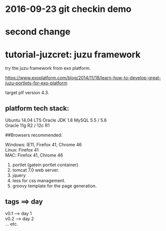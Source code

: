 # 2016-09-23 git checkin demo

# second change

# tutorial-juzcret: juzu framework
try the juzu framework from exo platform.

https://www.exoplatform.com/blog/2014/11/18/learn-how-to-develop-great-juzu-portlets-for-exo-platform

target plf version 4.3.

## platform tech stack:  

Ubuntu 14.04 LTS 	Oracle JDK 1.8
MySQL 	5.5  /	5.6 	  	 
Oracle 	11g R2  / 12c R1

##Browsers recommended:  


Windows: IE11, Firefox 41, Chrome 46  
Linux: Firefox 41  
MAC: Firefox 41, Chrome 46  


1. portlet (gatein portlet container)  
2. tomcat 7.0 web server.  
3. jquery  
4. less for css management.  
5. groovy template for the page generation.

## tags ==> day
v0.1 --> day 1  
v0.2 --> day 2  
...
etc.
